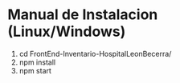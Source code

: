 # Manual de Instalacion (Linux/Windows)
1. cd FrontEnd-Inventario-HospitalLeonBecerra/
2. npm install
3. npm start
